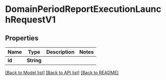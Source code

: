 # DomainPeriodReportExecutionLaunchRequestV1

## Properties

Name | Type | Description | Notes
------------ | ------------- | ------------- | -------------
**id** | **String** |  |

[[Back to Model list]](../README.md#documentation-for-models) [[Back to API list]](../README.md#documentation-for-api-endpoints) [[Back to README]](../README.md)
